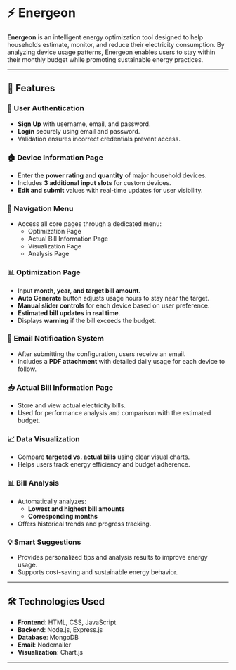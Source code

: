 # ⚡ Energeon

**Energeon** is an intelligent energy optimization tool designed to help households estimate, monitor, and reduce their electricity consumption. By analyzing device usage patterns, Energeon enables users to stay within their monthly budget while promoting sustainable energy practices.

---

## 🚀 Features

### 🔐 User Authentication
- **Sign Up** with username, email, and password.
- **Login** securely using email and password.
- Validation ensures incorrect credentials prevent access.

### 🏠 Device Information Page
- Enter the **power rating** and **quantity** of major household devices.
- Includes **3 additional input slots** for custom devices.
- **Edit and submit** values with real-time updates for user visibility.

### 📂 Navigation Menu
- Access all core pages through a dedicated menu:
  - Optimization Page
  - Actual Bill Information Page
  - Visualization Page
  - Analysis Page

### 📊 Optimization Page
- Input **month, year, and target bill amount**.
- **Auto Generate** button adjusts usage hours to stay near the target.
- **Manual slider controls** for each device based on user preference.
- **Estimated bill updates in real time**.
- Displays **warning** if the bill exceeds the budget.

### 📧 Email Notification System
- After submitting the configuration, users receive an email.
- Includes a **PDF attachment** with detailed daily usage for each device to follow.

### 📥 Actual Bill Information Page
- Store and view actual electricity bills.
- Used for performance analysis and comparison with the estimated budget.

### 📈 Data Visualization
- Compare **targeted vs. actual bills** using clear visual charts.
- Helps users track energy efficiency and budget adherence.

### 📊 Bill Analysis
- Automatically analyzes:
  - **Lowest and highest bill amounts**
  - **Corresponding months**
- Offers historical trends and progress tracking.

### 💡 Smart Suggestions
- Provides personalized tips and analysis results to improve energy usage.
- Supports cost-saving and sustainable energy behavior.

---

## 🛠 Technologies Used
- **Frontend**: HTML, CSS, JavaScript
- **Backend**: Node.js, Express.js
- **Database**: MongoDB 
- **Email**: Nodemailer
- **Visualization**: Chart.js 

---

